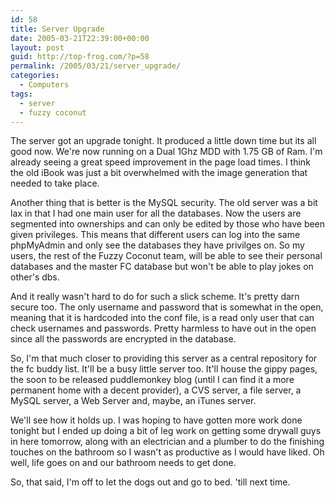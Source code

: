 ```yaml
---
id: 58
title: Server Upgrade
date: 2005-03-21T22:39:00+00:00
layout: post
guid: http://top-frog.com/?p=58
permalink: /2005/03/21/server_upgrade/
categories:
  - Computers
tags:
  - server
  - fuzzy coconut
---
```

The server got an upgrade tonight. It produced a little down time but its all good now. We're now running on a Dual 1Ghz MDD with 1.75 GB of Ram. I'm already seeing a great speed improvement in the page load times. I think the old iBook was just a bit overwhelmed with the image generation that needed to take place.

Another thing that is better is the MySQL security. The old server was a bit lax in that I had one main user for all the databases. Now the users are segmented into ownerships and can only be edited by those who have been given privileges. This means that different users can log into the same phpMyAdmin and only see the databases they have privilges on. So my users, the rest of the Fuzzy Coconut team, will be able to see their personal databases and the master FC database but won't be able to play jokes on other's dbs.

And it really wasn't hard to do for such a slick scheme. It's pretty darn secure too. The only username and password that is somewhat in the open, meaning that it is hardcoded into the conf file, is a read only user that can check usernames and passwords. Pretty harmless to have out in the open since all the passwords are encrypted in the database.

So, I'm that much closer to providing this server as a central repository for the fc buddy list. It'll be a busy little server too. It'll house the gippy pages, the soon to be released puddlemonkey blog (until I can find it a more permanent home with a decent provider), a CVS server, a file server, a MySQL server, a Web Server and, maybe, an iTunes server.

We'll see how it holds up. I was hoping to have gotten more work done tonight but I ended up doing a bit of leg work on getting some drywall guys in here tomorrow, along with an electrician and a plumber to do the finishing touches on the bathroom so I wasn't as productive as I would have liked. Oh well, life goes on and our bathroom needs to get done.

So, that said, I'm off to let the dogs out and go to bed. 'till next time.
